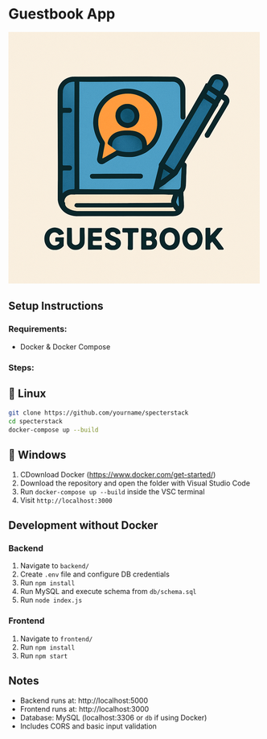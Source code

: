 # Guestbook App

![Screenshot](./assets/logo.png)

## Setup Instructions

### Requirements:
- Docker & Docker Compose 

### Steps:

## 🚀 Linux
```bash
git clone https://github.com/yourname/specterstack
cd specterstack
docker-compose up --build
```
   
## 🚀 Windows
1. CDownload Docker (https://www.docker.com/get-started/)
2. Download the repository and open the folder with Visual Studio Code
2. Run `docker-compose up --build`  inside the VSC terminal
3. Visit `http://localhost:3000`

## Development without Docker

### Backend
1. Navigate to `backend/`
2. Create `.env` file and configure DB credentials
3. Run `npm install`
4. Run MySQL and execute schema from `db/schema.sql`
5. Run `node index.js`

### Frontend
1. Navigate to `frontend/`
2. Run `npm install`
3. Run `npm start`

## Notes
- Backend runs at: http://localhost:5000
- Frontend runs at: http://localhost:3000
- Database: MySQL (localhost:3306 or `db` if using Docker)
- Includes CORS and basic input validation
